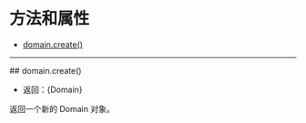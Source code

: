 # 方法和属性

* [domain.create()](#create)

--------------------------------------------------


<div id="create" class="anchor"></div>
## domain.create()

* 返回：{Domain}

返回一个新的 Domain 对象。